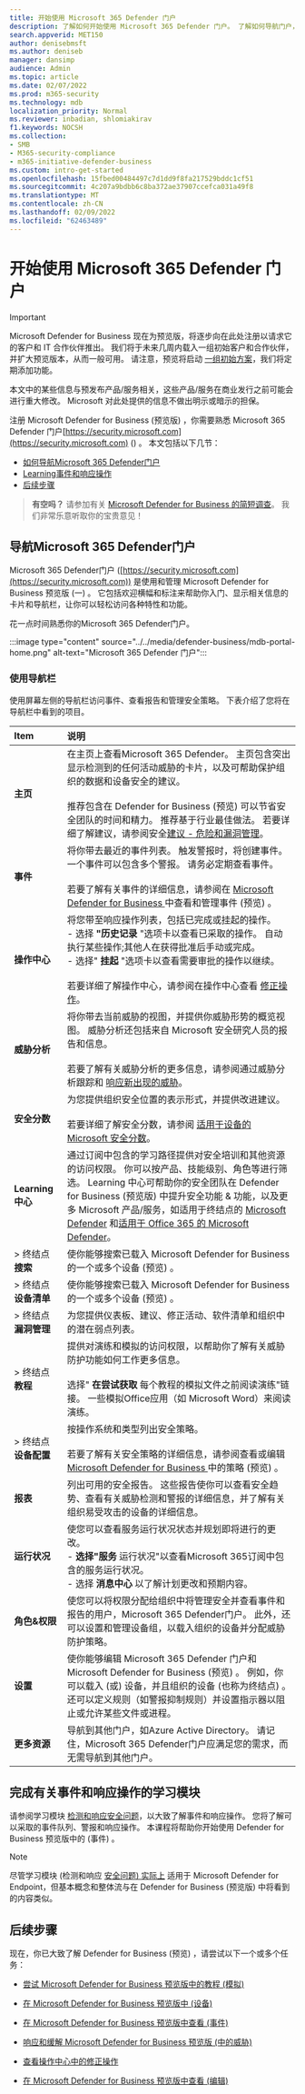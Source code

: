 ```yaml
---
title: 开始使用 Microsoft 365 Defender 门户
description: 了解如何开始使用 Microsoft 365 Defender 门户。 了解如何导航门户，并查看当前安全状态和建议
search.appverid: MET150
author: denisebmsft
ms.author: deniseb
manager: dansimp
audience: Admin
ms.topic: article
ms.date: 02/07/2022
ms.prod: m365-security
ms.technology: mdb
localization_priority: Normal
ms.reviewer: inbadian, shlomiakirav
f1.keywords: NOCSH
ms.collection:
- SMB
- M365-security-compliance
- m365-initiative-defender-business
ms.custom: intro-get-started
ms.openlocfilehash: 15fbed00484497c7d1dd9f8fa217529bddc1cf51
ms.sourcegitcommit: 4c207a9bdbb6c8ba372ae37907ccefca031a49f8
ms.translationtype: MT
ms.contentlocale: zh-CN
ms.lasthandoff: 02/09/2022
ms.locfileid: "62463489"
---
```

# <a name="get-started-using-the-microsoft-365-defender-portal"></a>开始使用 Microsoft 365 Defender 门户

> [!IMPORTANT]
> Microsoft Defender for Business 现在为预览版，将逐步向在此处注册以请求它的客户和 IT 合作伙伴[](https://aka.ms/mdb-preview)推出。 我们将于未来几周内载入一组初始客户和合作伙伴，并扩大预览版本，从而一般可用。 请注意，预览将启动 [一组初始方案](mdb-tutorials.md#try-these-preview-scenarios)，我们将定期添加功能。
> 
> 本文中的某些信息与预发布产品/服务相关，这些产品/服务在商业发行之前可能会进行重大修改。 Microsoft 对此处提供的信息不做出明示或暗示的担保。 

注册 Microsoft Defender for Business (预览版) ，你需要熟悉 Microsoft 365 Defender 门户[https://security.microsoft.com](https://security.microsoft.com) () 。 本文包括以下几节：

- [如何导航Microsoft 365 Defender门户](#navigate-the-microsoft-365-defender-portal)
- [Learning事件和响应操作](#complete-a-learning-module-about-incidents-and-response-actions) 
- [后续步骤](#next-steps)

>
> **有空吗？**
> 请参加有关 <a href="https://microsoft.qualtrics.com/jfe/form/SV_0JPjTPHGEWTQr4y" target="_blank">Microsoft Defender for Business 的简短调查</a>。 我们非常乐意听取你的宝贵意见！
>

## <a name="navigate-the-microsoft-365-defender-portal"></a>导航Microsoft 365 Defender门户

Microsoft 365 Defender门户 ([https://security.microsoft.com](https://security.microsoft.com)) 是使用和管理 Microsoft Defender for Business 预览版 (一) 。 它包括欢迎横幅和标注来帮助你入门、显示相关信息的卡片和导航栏，让你可以轻松访问各种特性和功能。
 
花一点时间熟悉你的Microsoft 365 Defender门户。

:::image type="content" source="../../media/defender-business/mdb-portal-home.png" alt-text="Microsoft 365 Defender 门户":::

### <a name="use-the-navigation-bar"></a>使用导航栏

使用屏幕左侧的导航栏访问事件、查看报告和管理安全策略。 下表介绍了您将在导航栏中看到的项目。

| Item | 说明 |
|:---|:---|
| **主页** | 在主页上查看Microsoft 365 Defender。 主页包含突出显示检测到的任何活动威胁的卡片，以及可帮助保护组织的数据和设备安全的建议。 <br/><br/>推荐包含在 Defender for Business (预览) 可以节省安全团队的时间和精力。 推荐基于行业最佳做法。 若要详细了解建议，请参阅安全[建议 - 危险和漏洞管理](../defender-endpoint/tvm-security-recommendation.md)。 |
| **事件** | 将你带去最近的事件列表。 触发警报时，将创建事件。 一个事件可以包含多个警报。 请务必定期查看事件。 <br/><br/>若要了解有关事件的详细信息，请参阅在 [Microsoft Defender for Business ](mdb-view-manage-incidents.md)中查看和管理事件 (预览) 。|
| **操作中心** | 将您带至响应操作列表，包括已完成或挂起的操作。 <br/>- 选择 **"历史记录** "选项卡以查看已采取的操作。 自动执行某些操作;其他人在获得批准后手动或完成。 <br/>- 选择" **挂起** "选项卡以查看需要审批的操作以继续。 <br/><br/>若要详细了解操作中心，请参阅在操作中心查看 [修正操作](mdb-review-remediation-actions.md)。 |
| **威胁分析** | 将你带去当前威胁的视图，并提供你威胁形势的概览视图。 威胁分析还包括来自 Microsoft 安全研究人员的报告和信息。 <br/><br/>若要了解有关威胁分析的更多信息，请参阅通过威胁分析跟踪和 [响应新出现的威胁](../defender-endpoint/threat-analytics.md)。 |
| **安全分数** | 为您提供组织安全位置的表示形式，并提供改进建议。<br/><br/>若要详细了解安全分数，请参阅 [适用于设备的 Microsoft 安全分数](../defender-endpoint/tvm-microsoft-secure-score-devices.md)。 |
| **Learning中心** | 通过订阅中包含的学习路径提供对安全培训和其他资源的访问权限。 你可以按产品、技能级别、角色等进行筛选。 Learning 中心可帮助你的安全团队在 Defender for Business (预览版) 中提升安全功能 & 功能，以及更多 Microsoft 产品/服务，如适用于终结点的 [Microsoft Defender](../defender-endpoint/microsoft-defender-endpoint.md) 和[适用于 Office 365 的 Microsoft Defender](../office-365-security/defender-for-office-365.md)。  |
|  > 终结点 **搜索** | 使你能够搜索已载入 Microsoft Defender for Business 的一个或多个设备 (预览) 。 |
|  > 终结点 **设备清单** | 使你能够搜索已载入 Microsoft Defender for Business 的一个或多个设备 (预览) 。 |
|  > 终结点 **漏洞管理** | 为您提供仪表板、建议、修正活动、软件清单和组织中的潜在弱点列表。 |
|  > 终结点 **教程** | 提供对演练和模拟的访问权限，以帮助你了解有关威胁防护功能如何工作更多信息。 <br/><br/>选择" **在尝试获取** 每个教程的模拟文件之前阅读演练"链接。 一些模拟Office应用（如 Microsoft Word）来阅读演练。 |
|  > 终结点 **设备配置** | 按操作系统和类型列出安全策略。 <br/><br/>若要了解有关安全策略的详细信息，请参阅查看或编辑 [Microsoft Defender for Business ](mdb-view-edit-policies.md)中的策略 (预览) 。 |
| **报表** | 列出可用的安全报告。 这些报告使你可以查看安全趋势、查看有关威胁检测和警报的详细信息，并了解有关组织易受攻击的设备的详细信息。 |
| **运行状况** | 使您可以查看服务运行状况状态并规划即将进行的更改。 <br/>- **选择"服务** 运行状况"以查看Microsoft 365订阅中包含的服务运行状况。 <br/>- 选择 **消息中心** 以了解计划更改和预期内容。  |
| **角色&权限** | 使您可以将权限分配给组织中将管理安全并查看事件和报告的用户，Microsoft 365 Defender门户。 此外，还可以设置和管理设备组，以载入组织的设备并分配威胁防护策略。  |
| **设置** | 使你能够编辑 Microsoft 365 Defender 门户和 Microsoft Defender for Business (预览) 。 例如，你可以载入 (或) 设备，并且组织的设备 (也称为终结点) 。 还可以定义规则（如警报抑制规则）并设置指示器以阻止或允许某些文件或进程。  |
| **更多资源** | 导航到其他门户，如Azure Active Directory。 请记住，Microsoft 365 Defender门户应满足您的需求，而无需导航到其他门户。 |

## <a name="complete-a-learning-module-about-incidents-and-response-actions"></a>完成有关事件和响应操作的学习模块

请参阅学习模块 [检测和响应安全问题](/learn/modules/m365-detect-respond-security-issues-defender-endpoint/)，以大致了解事件和响应操作。 您将了解可以采取的事件队列、警报和响应操作。 本课程将帮助你开始使用 Defender for Business 预览版中的 (事件) 。

> [!NOTE]
> 尽管学习模块 (检测和响应 [安全问题) 实际上](/learn/modules/m365-detect-respond-security-issues-defender-endpoint/) 适用于 Microsoft Defender for Endpoint，但基本概念和整体流与在 Defender for Business (预览版) 中将看到的内容类似。

## <a name="next-steps"></a>后续步骤

现在，你已大致了解 Defender for Business (预览) ，请尝试以下一个或多个任务：

- [尝试 Microsoft Defender for Business 预览版中的教程 (模拟) ](mdb-tutorials.md)

- [在 Microsoft Defender for Business 预览版中 (设备) ](mdb-manage-devices.md)

- [在 Microsoft Defender for Business 预览版中查看 (事件) ](mdb-view-manage-incidents.md)

- [响应和缓解 Microsoft Defender for Business 预览版 (中的威胁) ](mdb-respond-mitigate-threats.md)

- [查看操作中心中的修正操作](mdb-review-remediation-actions.md)

- [在 Microsoft Defender for Business 预览版中查看 (编辑) ](mdb-view-edit-policies.md)